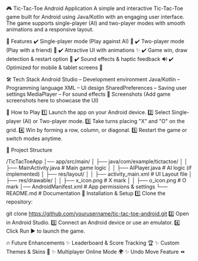 🎮 Tic-Tac-Toe Android Application
A simple and interactive Tic-Tac-Toe game built for Android using Java/Kotlin with an engaging user interface. The game supports single-player (AI) and two-player modes with smooth animations and a responsive layout.

🌟 Features
✔️ Single-player mode (Play against AI) 🤖
✔️ Two-player mode (Play with a friend) 👥
✔️ Attractive UI with animations ✨
✔️ Game win, draw detection & restart option 🔄
✔️ Sound effects & haptic feedback 🔊
✔️ Optimized for mobile & tablet screens 📱

🛠️ Tech Stack
Android Studio – Development environment
Java/Kotlin – Programming language
XML – UI design
SharedPreferences – Saving user settings
MediaPlayer – For sound effects
📸 Screenshots
(Add game screenshots here to showcase the UI)

🎯 How to Play
1️⃣ Launch the app on your Android device.
2️⃣ Select Single-player (AI) or Two-player mode.
3️⃣ Take turns placing "X" and "O" on the grid.
4️⃣ Win by forming a row, column, or diagonal.
5️⃣ Restart the game or switch modes anytime.

📂 Project Structure

/TicTacToeApp
│── app/src/main/
│   ├── java/com/example/tictactoe/
│   │   ├── MainActivity.java      # Main game logic
│   │   ├── AIPlayer.java         # AI logic (if implemented)
│   ├── res/layout/
│   │   ├── activity_main.xml     # UI Layout file
│   ├── res/drawable/
│   │   ├── x_icon.png            # X mark
│   │   ├── o_icon.png            # O mark
│── AndroidManifest.xml           # App permissions & settings
└── README.md                     # Documentation
🚀 Installation & Setup
1️⃣ Clone the repository:


git clone https://github.com/yourusername/tic-tac-toe-android.git
2️⃣ Open in Android Studio.
3️⃣ Connect an Android device or use an emulator.
4️⃣ Click Run ▶️ to launch the game.

🔥 Future Enhancements
✨ Leaderboard & Score Tracking 🏆
✨ Custom Themes & Skins 🎨
✨ Multiplayer Online Mode 🌍
✨ Undo Move Feature ⏪
